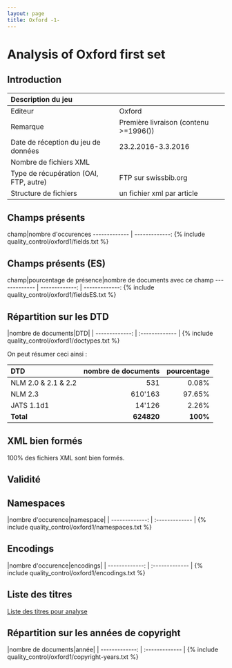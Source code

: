 ```yaml
---
layout: page
title: Oxford -1-
---
```

# Analysis of Oxford first set

## Introduction

|Description du jeu||
| :------------- | :------------- |
|Editeur|Oxford|
|Remarque|Première livraison (contenu >=1996())|
|Date de réception du jeu de données|23.2.2016-3.3.2016|
|Nombre de fichiers XML ||
|Type de récupération (OAI, FTP, autre)|FTP sur swissbib.org|
|Structure de fichiers|un fichier xml par article|


## Champs présents

<div markdown="1">
champ|nombre d'occurences
------------- | -------------:
{% include quality_control/oxford1/fields.txt %}
</div>

## Champs présents (ES)

<div markdown="1">
champ|pourcentage de présence|nombre de documents avec ce champ
------------- | -------------: | -------------:
{% include quality_control/oxford1/fieldsES.txt %}
</div>

## Répartition sur les DTD

<div markdown="1">
|nombre de documents|DTD|
| -------------: | :------------- |
{% include quality_control/oxford1/doctypes.txt %}
</div>

On peut résumer ceci ainsi :

|DTD|nombre de documents|pourcentage
| :--- | ---: | ---:
|NLM 2.0 & 2.1 & 2.2 |531|0.08%
|NLM 2.3 |610'163|97.65%
|JATS 1.1d1 |14'126|2.26%
|**Total**| **624820** | **100%**




## XML bien formés

100% des fichiers XML sont bien formés.

## Validité



## Namespaces

<div markdown="1">
|nombre d'occurence|namespace|
| -------------: | :------------- |
{% include quality_control/oxford1/namespaces.txt %}
</div>

## Encodings

<div markdown="1">
|nombre d'occurence|encodings|
| -------------: | :------------- |
{% include quality_control/oxford1/encodings.txt %}
</div>


## Liste des titres
[Liste des titres pour analyse](https://github.com/swissbib/metadataNationalLicences/tree/master/title-lists)



## Répartition sur les années de copyright

<div markdown="1">
|nombre de documents|année|
| -------------: | :------------- |
{% include quality_control/oxford1/copyright-years.txt %}
</div>
